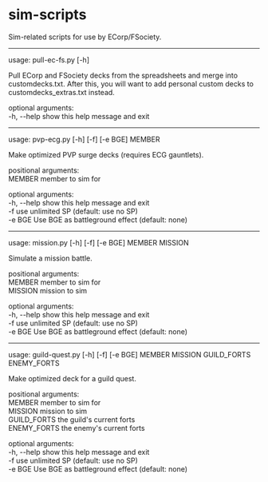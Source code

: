 # sim-scripts
Sim-related scripts for use by ECorp/FSociety.

----
usage: pull-ec-fs.py [-h]

Pull ECorp and FSociety decks from the spreadsheets and merge into
customdecks.txt. After this, you will want to add personal custom decks to
customdecks_extras.txt instead.

optional arguments:  
  -h, --help  show this help message and exit

----
usage: pvp-ecg.py [-h] [-f] [-e BGE] MEMBER

Make optimized PVP surge decks (requires ECG gauntlets).

positional arguments:  
  MEMBER      member to sim for

optional arguments:  
  -h, --help  show this help message and exit  
  -f          use unlimited SP (default: use no SP)  
  -e BGE      Use BGE as battleground effect (default: none)

----
usage: mission.py [-h] [-f] [-e BGE] MEMBER MISSION

Simulate a mission battle.

positional arguments:  
  MEMBER      member to sim for  
  MISSION     mission to sim

optional arguments:  
  -h, --help  show this help message and exit  
  -f          use unlimited SP (default: use no SP)  
  -e BGE      Use BGE as battleground effect (default: none)

----
usage: guild-quest.py [-h] [-f] [-e BGE] MEMBER MISSION GUILD_FORTS ENEMY_FORTS

Make optimized deck for a guild quest.

positional arguments:  
  MEMBER       member to sim for  
  MISSION      mission to sim  
  GUILD_FORTS  the guild's current forts  
  ENEMY_FORTS  the enemy's current forts

optional arguments:  
  -h, --help   show this help message and exit  
  -f           use unlimited SP (default: use no SP)  
  -e BGE       Use BGE as battleground effect (default: none)
